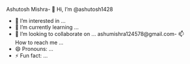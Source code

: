 Ashutosh Mishra- 👋 Hi, I’m @ashutosh1428
- 👀 I’m interested in ...
- 🌱 I’m currently learning ...
- 💞️ I’m looking to collaborate on ...
ashumishra124578@gmail.com- 📫 How to reach me ...
- 😄 Pronouns: ...
- ⚡ Fun fact: ...

<!---
ashutosh1428/ashutosh1428 is a ✨ special ✨ repository because its `README.md` (this file) appears on your GitHub profile.
You can click the Preview link to take a look at your changes.
--->
